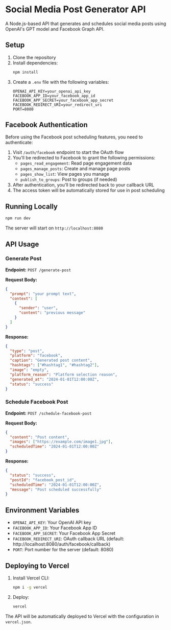 # Social Media Post Generator API

A Node.js-based API that generates and schedules social media posts using OpenAI's GPT model and Facebook Graph API.

## Setup

1. Clone the repository
2. Install dependencies:
   ```bash
   npm install
   ```
3. Create a `.env` file with the following variables:
   ```
   OPENAI_API_KEY=your_openai_api_key
   FACEBOOK_APP_ID=your_facebook_app_id
   FACEBOOK_APP_SECRET=your_facebook_app_secret
   FACEBOOK_REDIRECT_URI=your_redirect_uri
   PORT=8080
   ```

## Facebook Authentication

Before using the Facebook post scheduling features, you need to authenticate:

1. Visit `/auth/facebook` endpoint to start the OAuth flow
2. You'll be redirected to Facebook to grant the following permissions:
   - `pages_read_engagement`: Read page engagement data
   - `pages_manage_posts`: Create and manage page posts
   - `pages_show_list`: View pages you manage
   - `publish_to_groups`: Post to groups (if needed)
3. After authentication, you'll be redirected back to your callback URL
4. The access token will be automatically stored for use in post scheduling

## Running Locally

```bash
npm run dev
```

The server will start on `http://localhost:8080`

## API Usage

### Generate Post

**Endpoint:** `POST /generate-post`

**Request Body:**

```json
{
  "prompt": "your prompt text",
  "context": [
    {
      "sender": "user",
      "content": "previous message"
    }
  ]
}
```

**Response:**

```json
{
  "type": "post",
  "platform": "facebook",
  "caption": "Generated post content",
  "hashtags": ["#hashtag1", "#hashtag2"],
  "image": "empty",
  "platform_reason": "Platform selection reason",
  "generated_at": "2024-01-01T12:00:00Z",
  "status": "success"
}
```

### Schedule Facebook Post

**Endpoint:** `POST /schedule-facebook-post`

**Request Body:**

```json
{
  "content": "Post content",
  "images": ["https://example.com/image1.jpg"],
  "scheduledTime": "2024-01-01T12:00:00Z"
}
```

**Response:**

```json
{
  "status": "success",
  "postId": "facebook_post_id",
  "scheduledTime": "2024-01-01T12:00:00Z",
  "message": "Post scheduled successfully"
}
```

## Environment Variables

- `OPENAI_API_KEY`: Your OpenAI API key
- `FACEBOOK_APP_ID`: Your Facebook App ID
- `FACEBOOK_APP_SECRET`: Your Facebook App Secret
- `FACEBOOK_REDIRECT_URI`: OAuth callback URL (default: http://localhost:8080/auth/facebook/callback)
- `PORT`: Port number for the server (default: 8080)

## Deploying to Vercel

1. Install Vercel CLI:

   ```bash
   npm i -g vercel
   ```

2. Deploy:
   ```bash
   vercel
   ```

The API will be automatically deployed to Vercel with the configuration in `vercel.json`.
